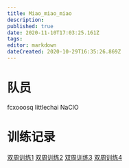 ```yaml
---
title: Miao_miao_miao
description: 
published: true
date: 2020-11-10T17:03:25.161Z
tags: 
editor: markdown
dateCreated: 2020-10-29T16:35:26.869Z
---
```


# 队员
fcxooosq
littlechai
NaClO

# 训练记录
[双周训练1](/team/Miao_miao_miao/双周训练1)
[双周训练2](/team/Miao_miao_miao/双周训练2)
[双周训练3](/team/Miao_miao_miao/双周训练3)
[双周训练4](/team/Miao_miao_miao/双周训练4)

